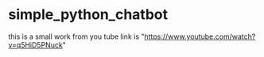 # simple_python_chatbot
this is a small work from you tube link is "https://www.youtube.com/watch?v=q5HiD5PNuck" 
